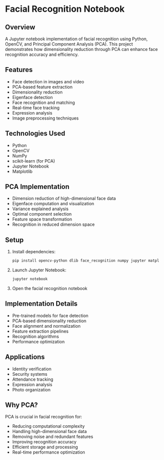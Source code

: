 # Facial Recognition Notebook

## Overview
A Jupyter notebook implementation of facial recognition using Python, OpenCV, and Principal Component Analysis (PCA). This project demonstrates how dimensionality reduction through PCA can enhance face recognition accuracy and efficiency.

## Features
- Face detection in images and video
- PCA-based feature extraction
- Dimensionality reduction
- Eigenface detection
- Face recognition and matching
- Real-time face tracking
- Expression analysis
- Image preprocessing techniques

## Technologies Used
- Python
- OpenCV
- NumPy
- scikit-learn (for PCA)
- Jupyter Notebook
- Matplotlib

## PCA Implementation
- Dimension reduction of high-dimensional face data
- Eigenface computation and visualization
- Variance explained analysis
- Optimal component selection
- Feature space transformation
- Recognition in reduced dimension space

## Setup
1. Install dependencies:
   ```bash
   pip install opencv-python dlib face_recognition numpy jupyter matplotlib scikit-learn
   ```
2. Launch Jupyter Notebook:
   ```bash
   jupyter notebook
   ```
3. Open the facial recognition notebook

## Implementation Details
- Pre-trained models for face detection
- PCA-based dimensionality reduction
- Face alignment and normalization
- Feature extraction pipelines
- Recognition algorithms
- Performance optimization

## Applications
- Identity verification
- Security systems
- Attendance tracking
- Expression analysis
- Photo organization

## Why PCA?
PCA is crucial in facial recognition for:
- Reducing computational complexity
- Handling high-dimensional face data
- Removing noise and redundant features
- Improving recognition accuracy
- Efficient storage and processing
- Real-time performance optimization
